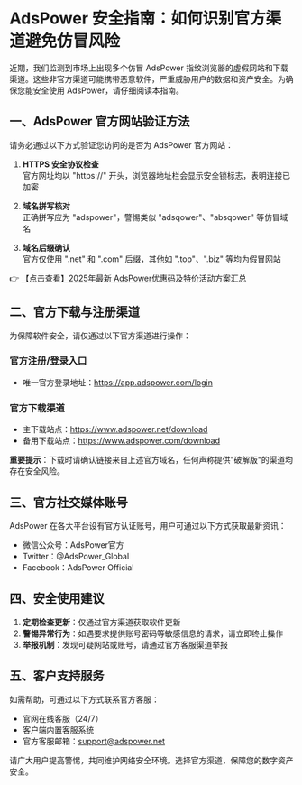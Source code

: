 # AdsPower 安全指南：如何识别官方渠道避免仿冒风险

近期，我们监测到市场上出现多个仿冒 AdsPower 指纹浏览器的虚假网站和下载渠道。这些非官方渠道可能携带恶意软件，严重威胁用户的数据和资产安全。为确保您能安全使用 AdsPower，请仔细阅读本指南。

## 一、AdsPower 官方网站验证方法

请务必通过以下方式验证您访问的是否为 AdsPower 官方网站：

1. **HTTPS 安全协议检查**  
   官方网址均以 "https://" 开头，浏览器地址栏会显示安全锁标志，表明连接已加密

2. **域名拼写核对**  
   正确拼写应为 "adspower"，警惕类似 "adsqower"、"absqower" 等仿冒域名

3. **域名后缀确认**  
   官方仅使用 ".net" 和 ".com" 后缀，其他如 ".top"、".biz" 等均为假冒网站

👉 [【点击查看】2025年最新 AdsPower优惠码及特价活动方案汇总](https://bit.ly/adspower_free)

## 二、官方下载与注册渠道

为保障软件安全，请仅通过以下官方渠道进行操作：

### 官方注册/登录入口
- 唯一官方登录地址：https://app.adspower.com/login

### 官方下载渠道
- 主下载站点：https://www.adspower.net/download
- 备用下载站点：https://www.adspower.com/download

**重要提示**：下载时请确认链接来自上述官方域名，任何声称提供"破解版"的渠道均存在安全风险。

## 三、官方社交媒体账号

AdsPower 在各大平台设有官方认证账号，用户可通过以下方式获取最新资讯：

- 微信公众号：AdsPower官方
- Twitter：@AdsPower_Global
- Facebook：AdsPower Official

## 四、安全使用建议

1. **定期检查更新**：仅通过官方渠道获取软件更新
2. **警惕异常行为**：如遇要求提供账号密码等敏感信息的请求，请立即终止操作
3. **举报机制**：发现可疑网站或账号，请通过官方客服渠道举报

## 五、客户支持服务

如需帮助，可通过以下方式联系官方客服：

- 官网在线客服（24/7）
- 客户端内置客服系统
- 官方客服邮箱：support@adspower.net

请广大用户提高警惕，共同维护网络安全环境。选择官方渠道，保障您的数字资产安全。